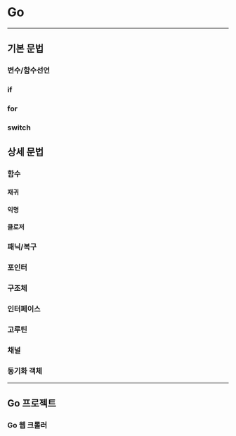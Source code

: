 # Go

---

## 기본 문법

### 변수/함수선언
### if
### for
### switch

## 상세 문법

### 함수

#### 재귀
#### 익명
#### 클로저

### 패닉/복구

### 포인터

### 구조체

### 인터페이스

### 고루틴
### 채널
### 동기화 객체

---

## Go 프로젝트

### Go 웹 크롤러
